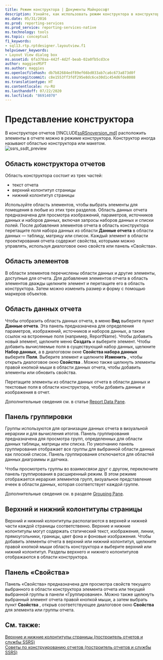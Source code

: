 ```yaml
---
title: Режим конструктора | Документы Майкрософт
description: Узнайте, как использовать режим конструктора в конструкторе отчетов Reporting Services, чтобы расположить элементы в отчете.
ms.date: 05/31/2016
ms.prod: reporting-services
ms.prod_service: reporting-services-native
ms.technology: tools
ms.topic: conceptual
f1_keywords:
- sql13.rtp.rptdesigner.layoutview.f1
helpviewer_keywords:
- Layout View dialog box
ms.assetid: 6fa378aa-442f-4d2f-beab-02a0fb5cd3ce
author: maggiesMSFT
ms.author: maggies
ms.openlocfilehash: db7b82684edf89ef66bd033ab7ca6c673a873d0f
ms.sourcegitcommit: c8e1553ff3fdf295e8dc6ce30d1c454d6fde8088
ms.translationtype: HT
ms.contentlocale: ru-RU
ms.lasthandoff: 07/22/2020
ms.locfileid: "86914070"
---
```

# <a name="design-view"></a>Представление конструктора
В конструкторе отчетов [!INCLUDE[ssRSnoversion_md](../../includes/ssrsnoversion-md.md)] расположить элементы в отчете можно в режиме конструктора. Конструктор иногда называют областью конструктора или макетом.  
  ![ssrs_ssdt_preview](../../reporting-services/media/ssrs-ssdt-preview.png)
## <a name="report-design-surface"></a>Область конструктора отчетов  
Область конструктора состоит из трех частей: 
+ текст отчета
+ верхний колонтитул страницы
+ нижний колонтитул страницы 

Используйте область элементов, чтобы выбрать элементы для помещения в любые из этих трех разделов. Область данных отчета предназначена для просмотра изображений, параметров, источников данных и наборов данных, включая запросы наборов данных и списки полей. После добавления элементов отчета в область конструктора перетащите поля набора данных из области **Данные отчета** в области данных — таблицу, матрицу или список. Каждый элемент в области проектирования отчета содержит свойства, которыми можно управлять, используя диалоговое окно свойств или панель «Свойства».  
  
## <a name="toolbox"></a>Область элементов  
 В области элементов перечислены области данных и другие элементы, доступные для отчета. Для добавления элементов отчета в область элементов дважды щелкните элемент и перетащите его в область конструктора. Затем можно изменить размер и форму с помощью маркеров объектов.  
  
## <a name="report-data-pane"></a>Область данных отчета  
 Чтобы отобразить область данных отчета, в меню **Вид** выберите пункт **Данные отчета**. Эта панель предназначена для определения параметров, изображений, источников и наборов данных, а также ссылок на встроенные поля (например, ReportName). Чтобы добавить новый элемент, щелкните меню **Создать** и выберите элемент. Чтобы добавить вычисляемые поля в существующий набор данных, щелкните **Набор данных**, а в диалоговом окне **Свойства набора данных** выберите **Поля**. Выберите элемент и щелкните **Изменить** , чтобы открыть диалоговое окно **Свойства** . Можно также щелкнуть элементы правой кнопкой мыши в области данных отчета, чтобы добавить элементы или обновить свойства.  
  
 Перетащите элементы из области данных отчета в области данных и текстовые поля в области конструктора, чтобы добавить данные и изображения в отчет.  
  
 Дополнительные сведения см. в статье [Report Data Pane](../../reporting-services/report-data/report-data-pane.md).  
  
## <a name="grouping-pane"></a>Панель группировки  
 Группы используются для организации данных отчета в визуальной иерархии и для вычисления итогов. Панель группирования предназначена для просмотра групп, определенных для области данных таблицы, матрицы или списка. По умолчанию панель группирования отображает все группы для выбранной области данных как плоский список. Панель группирования отключается для областей данных диаграммы и датчика.  
  
 Чтобы просмотреть группы во взаимосвязи друг с другом, переключите панель группирования в расширенный режим. В этом режиме отображается иерархия элементов групп, визуальное представление ячеек в области данных, которая соответствует каждой группе.  
  
 Дополнительные сведения см. в разделе [Grouping Pane](../../reporting-services/tools/grouping-pane.md).  
  
## <a name="page-header-and-page-footer"></a>Верхний и нижний колонтитулы страницы  
 Верхний и нижний колонтитулы располагаются в верхней и нижней части каждой страницы соответственно. Верхние и нижние колонтитулы могут содержать статический текст, изображения, линии, прямоугольники, границы, цвет фона и фоновые изображения. Чтобы добавить элементы отчета в верхний или нижний колонтитул, щелкните правой кнопкой мыши область конструктора и выберите верхний или нижний колонтитул. Разделы верхнего и нижнего колонтитулов отображаются в области конструктора.  
  
## <a name="properties-pane"></a>Панель «Свойства»  
 Панель «Свойства» предназначена для просмотра свойств текущего выбранного в области конструктора элемента отчета или текущей выбранной группы в панели «Группирование». Можно также щелкнуть выбранный элемент отчета правой кнопкой мыши, а затем выбрать пункт **Свойства** , открыв соответствующее диалоговое окно **Свойства** для элемента или группы отчета.  
  
## <a name="see-also"></a>См. также:  
 [Верхние и нижние колонтитулы страницы (построитель отчетов и службы SSRS)](../../reporting-services/report-design/page-headers-and-footers-report-builder-and-ssrs.md)   
 [Советы по конструированию отчетов (построитель отчетов и службы SSRS)](../../reporting-services/report-design/report-design-tips-report-builder-and-ssrs.md)  
  
  

